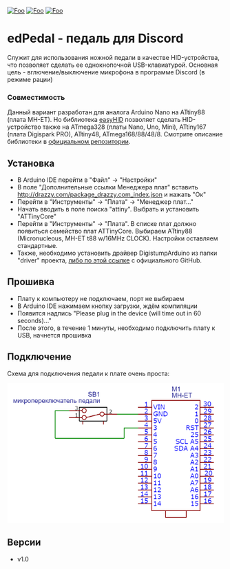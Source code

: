 [![Foo](https://img.shields.io/badge/version-1.0-brightgreen)](#versions)
[![Foo](https://img.shields.io/badge/website-eternaldev.ru-red)](https://eternaldev.ru)
[![Foo](https://img.shields.io/badge/Telegram-eternaldev__ru-blue)](https://t.me/eternaldev_ru)

# edPedal - педаль для Discord
Cлужит для использования ножной педали в качестве HID-устройства, что позволяет сделать ее однокнопочной USB-клавиатурой. Основная цель - вrлючение/выключение микрофона в программе Discord (в режиме рации)

### Совместимость
Данный вариант разработан для аналога Arduino Nano на ATtiny88 (плата MH-ET). Но библиотека [easyHID](https://github.com/GyverLibs/EasyHID) позволяет сделать HID-устройство также на ATmega328 (платы Nano, Uno, Mini), ATtiny167 (плата Digispark PRO), ATtiny48, ATmega168/88/48/8. Смотрите описание библиотеки в [официальном репозитории](https://github.com/GyverLibs/EasyHID).

## Установка
- В Arduino IDE перейти в "Файл" -> "Настройки"
- В поле "Дополнительные ссылки Менеджера плат" вставить http://drazzy.com/package_drazzy.com_index.json и нажать "Ок"
- Перейти в "Инструменты" -> "Плата" -> "Менеджер плат…"
- Начать вводить в поле поиска "attiny". Выбрать и установить "ATTinyCore"
- Перейти в "Инструменты" -> "Плата". В списке плат должно появиться семейство плат ATTinyCore. Выбираем ATtiny88 (Micronucleous, MH-ET t88 w/16MHz CLOCK). Настройки оставляем стандартные.
- Также, необходимо установить драйвер DigistumpArduino из папки "driver" проекта, [либо по этой ссылке](https://github.com/digistump/DigistumpArduino) с официального GitHub.

## Прошивка
- Плату к компьютеру не подключаем, порт не выбираем
- В Arduino IDE нажимаем кнопку загрузки, ждём компиляции
- Появится надпись "Please plug in the device (will time out in 60 seconds)..."
- После этого, в течение 1 минуты, необходимо подключить плату к USB, начнется прошивка

## Подключение
Схема для подключения педали к плате очень проста:

![scheme](/docs/circuit.png)

<a id="versions"></a>
## Версии
- v1.0